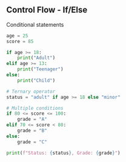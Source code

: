 ## Control Flow - If/Else
Conditional statements
```python
age = 25
score = 85

if age >= 18:
    print("Adult")
elif age >= 13:
    print("Teenager")
else:
    print("Child")

# Ternary operator
status = "adult" if age >= 18 else "minor"

# Multiple conditions
if 80 <= score <= 100:
    grade = "A"
elif 70 <= score < 80:
    grade = "B"
else:
    grade = "C"

print(f"Status: {status}, Grade: {grade}")
```